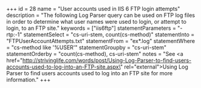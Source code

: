 +++
id = 28
name = "User accounts used in IIS 6 FTP login attempts"
description = "The following Log Parser query can be used on FTP log files in order to determine what user names were used to login, or attempt to login, to an FTP site."
keywords = ["iis6ftp"]
statementParameters = "-rtp:-1"
statementSelect = "cs-uri-stem, count(cs-method)"
statementInto = "FTPUserAccountAttempts.txt"
statementFrom = "ex*.log"
statementWhere = "cs-method like '%USER'"
statementGroupby = "cs-uri-stem"
statementOrderby = "count(cs-method), cs-uri-stem"
notes = "See <a href=\"http://strivinglife.com/words/post/Using-Log-Parser-to-find-users-accounts-used-to-log-into-an-FTP-site.aspx\" rel=\"external\">Using Log Parser to find users accounts used to log into an FTP site</a> for more information."
+++

